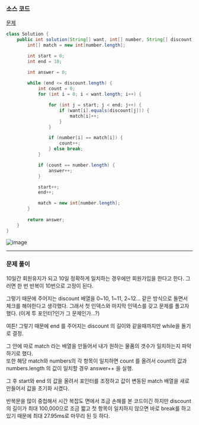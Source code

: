 ### 소스 코드

[문제](https://school.programmers.co.kr/learn/courses/30/lessons/131127)

```java
class Solution {
    public int solution(String[] want, int[] number, String[] discount) {
        int[] match = new int[number.length];

        int start = 0;
        int end = 10;

        int answer = 0;
        
        while (end <= discount.length) {
            int count = 0;
            for (int i = 0; i < want.length; i++) {

                for (int j = start; j < end; j++) {
                    if (want[i].equals(discount[j])) {
                        match[i]++;
                    }
                }

                if (number[i] == match[i]) {
                    count++;
                } else break;
            }

            if (count == number.length) {
                answer++;
            }

            start++;
            end++;

            match = new int[number.length];
        }
        
        return answer;
    }
}
```

![image](https://github.com/Drum-J/algorithm/assets/102205699/c34aa6fe-f122-44b0-a29c-c40d19328696)

---

### 문제 풀이

10일간 회원유지가 되고 10일 정확하게 일치하는 경우에만 회원가입을 한다고 한다. 그러면 한 번 반복이 10번으로 고정이 된다.

그렇기 때문에 주어지는 discount 배열을 0~10, 1~11, 2~12... 같은 방식으로 돌면서 체크를 해야한다고 생각했다. 그래서 첫 인덱스와 마지막 인덱스를 갖고 문제를 풀고자 했다. (이게 투 포인터?인가 그 문제인가...?)

여튼! 그렇기 때문에 end 를 주어지는 discount 의 길이와 같을때까지만 while을 돌기로 결정.

그 안에 따로 match 라는 배열을 만들어서 내가 원하는 물품의 갯수가 일치하는지 파악 하기로 했다.   
또한 해당 match와 numbers의 각 항목이 일치하면 count 를 올려서 count의 값과 numbers.length 의 값이 일치할 경우 answer++ 을 실행.   

그 후 start와 end 의 값을 올려서 포인터를 조정하고 값이 변동된 match 배열을 새로 만들어서 값을 초기화 시켰다. 

반복문을 많이 중첩해서 시간 복잡도 면에서 조금 손해를 본 코드이긴 하지만 discount의 길이가 최대 100,000으로 조금 짧고 첫 항목이 일치하지 않으면 바로 break를 하고 있기 때문에 최대 27.95ms로 마무리 된 듯 하다.
